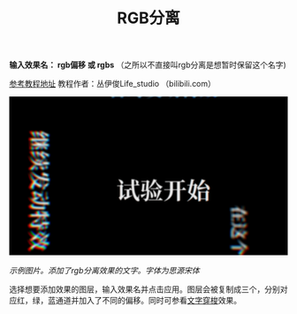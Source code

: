 ﻿---
title: RGB分离
---

**输入效果名： rgb偏移 或 rgbs** （之所以不直接叫rgb分离是想暂时保留这个名字)

[参考教程地址](https://www.bilibili.com/video/av45622612) 教程作者：丛伊俊Life_studio （bilibili.com）

![](/img/rgb_demo.png)

_示例图片。添加了rgb分离效果的文字。字体为思源宋体_

选择想要添加效果的图层，输入效果名并点击应用。图层会被复制成三个，分别对应红，绿，蓝通道并加入了不同的偏移。同时可参看[文字穿梭](0)效果。
